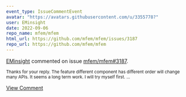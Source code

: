 ```yaml
---
event_type: IssueCommentEvent
avatar: "https://avatars.githubusercontent.com/u/3355778?"
user: EMinsight
date: 2022-09-06
repo_name: mfem/mfem
html_url: https://github.com/mfem/mfem/issues/3187
repo_url: https://github.com/mfem/mfem
---
```


<a href='https://github.com/EMinsight' target='_blank'>EMinsight</a> commented on issue <a href='https://github.com/mfem/mfem/issues/3187' target='_blank'>mfem/mfem#3187</a>.

<small>Thanks for your reply. The feature different component has different order will change many APIs. It seems a long term work. I will try myself first....</small>

<a href='https://github.com/mfem/mfem/issues/3187' target='_blank'>View Comment</a>